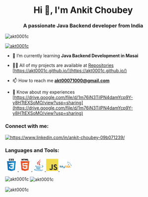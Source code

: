 
<h1 align="center">Hi 👋, I'm Ankit Choubey</h1>
<h3 align="center">A passionate Java Backend developer from India</h3>

<p align="left"> <img src="https://komarev.com/ghpvc/?username=akt0001c&label=Profile%20views&color=0e75b6&style=flat" alt="akt0001c" /> </p>

<p align="left"> <a href="https://github.com/ryo-ma/github-profile-trophy"><img src="https://github-profile-trophy.vercel.app/?username=akt0001c" alt="akt0001c" /></a> </p>

- 🌱 I’m currently learning **Java Backend Development in Masai**

- 👨‍💻 All of my projects are available at <a href="https://akt0001c.github.io/">Repositories</a> [https://akt0001c.github.io/](https://akt0001c.github.io/)

- 📫 How to reach me **akt00071000@gmail.com**

- 📄 Know about my experiences [https://drive.google.com/file/d/1m76iN3TilPN4damYcp9Y-y8HTtEXSoMO/view?usp=sharing](https://drive.google.com/file/d/1m76iN3TilPN4damYcp9Y-y8HTtEXSoMO/view?usp=sharing)

<h3 align="left">Connect with me:</h3>
<p align="left">
<a href="https://linkedin.com/in/https://www.linkedin.com/in/ankit-choubey-09b071239/" target="blank"><img align="center" src="https://raw.githubusercontent.com/rahuldkjain/github-profile-readme-generator/master/src/images/icons/Social/linked-in-alt.svg" alt="https://www.linkedin.com/in/ankit-choubey-09b071239/" height="30" width="40" /></a>
</p>

<h3 align="left">Languages and Tools:</h3>
<p align="left"> <a href="https://www.w3schools.com/css/" target="_blank" rel="noreferrer"> <img src="https://raw.githubusercontent.com/devicons/devicon/master/icons/css3/css3-original-wordmark.svg" alt="css3" width="40" height="40"/> </a> <a href="https://www.w3.org/html/" target="_blank" rel="noreferrer"> <img src="https://raw.githubusercontent.com/devicons/devicon/master/icons/html5/html5-original-wordmark.svg" alt="html5" width="40" height="40"/> </a> <a href="https://www.java.com" target="_blank" rel="noreferrer"> <img src="https://raw.githubusercontent.com/devicons/devicon/master/icons/java/java-original.svg" alt="java" width="40" height="40"/> </a> <a href="https://developer.mozilla.org/en-US/docs/Web/JavaScript" target="_blank" rel="noreferrer"> <img src="https://raw.githubusercontent.com/devicons/devicon/master/icons/javascript/javascript-original.svg" alt="javascript" width="40" height="40"/> </a> <a href="https://www.mysql.com/" target="_blank" rel="noreferrer"> <img src="https://raw.githubusercontent.com/devicons/devicon/master/icons/mysql/mysql-original-wordmark.svg" alt="mysql" width="40" height="40"/> </a> </p>

<p><img align="left" src="https://github-readme-stats.vercel.app/api/top-langs?username=akt0001c&show_icons=true&locale=en&layout=compact" alt="akt0001c" /></p>

<p>&nbsp;<img align="center" src="https://github-readme-stats.vercel.app/api?username=akt0001c&show_icons=true&locale=en" alt="akt0001c" /></p>

<p><img align="center" src="https://github-readme-streak-stats.herokuapp.com/?user=akt0001c&" alt="akt0001c" /></p>
